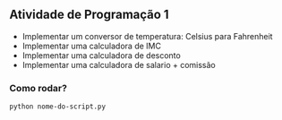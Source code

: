 ## Atividade de Programação 1

- Implementar um conversor de temperatura: Celsius para Fahrenheit
- Implementar uma calculadora de IMC
- Implementar uma calculadora de desconto
- Implementar uma calculadora de salario + comissão

### Como rodar?
````bash
python nome-do-script.py